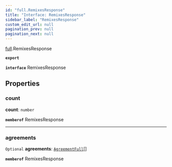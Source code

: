 ```yaml
---
id: "full.RemixesResponse"
title: "Interface: RemixesResponse"
sidebar_label: "RemixesResponse"
custom_edit_url: null
pagination_prev: null
pagination_next: null
---
```


[full](../namespaces/full.md).RemixesResponse

**`export`**

**`interface`** RemixesResponse

## Properties

### count

 **count**: `number`

**`memberof`** RemixesResponse

___

### agreements

 `Optional` **agreements**: [`AgreementFull`](full.AgreementFull.md)[]

**`memberof`** RemixesResponse
